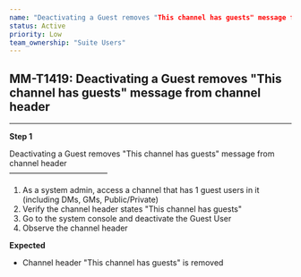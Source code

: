 ```yaml
---
name: "Deactivating a Guest removes "This channel has guests" message from channel header"
status: Active
priority: Low
team_ownership: "Suite Users"
---
```


## MM-T1419: Deactivating a Guest removes "This channel has guests" message from channel header

---

**Step 1**

Deactivating a Guest removes "This channel has guests" message from channel header\
–––––––––––––––––––––––––

1. As a system admin, access a channel that has 1 guest users in it (including DMs, GMs, Public/Private)
2. Verify the channel header states "This channel has guests"
3. Go to the system console and deactivate the Guest User
4. Observe the channel header

**Expected**

- Channel header "This channel has guests" is removed
